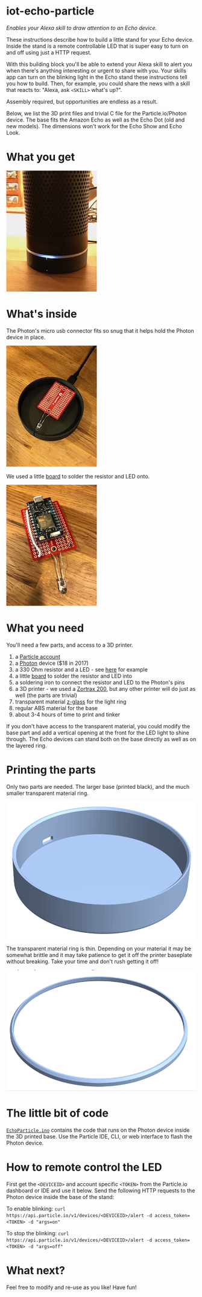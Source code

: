 # iot-echo-particle
*Enables your Alexa skill to draw attention to an Echo device.*

These instructions describe how to build a little stand for your Echo device. Inside the stand is a remote controllable LED that is super easy to turn on and off using just a HTTP request.

With this building block you'll be able to extend your Alexa skill to alert you when there's anything interesting or urgent to share with you. Your skills app can turn on the blinking light in the Echo stand these instructions tell you how to build. Then, for example, you could share the news with a skill that reacts to: "Alexa, ask ```<SKILL>``` what's up?".

Assembly required, but opportunities are endless as a result.

Below, we list the 3D print files and trivial C file for the Particle.io/Photon device. The base fits the Amazon Echo as well as the Echo Dot (old and new models). The dimensions won't work for the Echo Show and Echo Look.

# What you get
![FinishedStand](./FinishedEchoParticleStand.jpg)

# What's inside
The Photon's micro usb connector fits so snug that it helps hold the Photon device in place.

![](./inside1.jpg)

We used a little [board](https://www.sparkfun.com/products/12702) to solder the resistor and LED onto.

![](./inside2.jpg)

# What you need
You'll need a few parts, and access to a 3D printer.

1. a [Particle account](https://www.particle.io/)
2. a [Photon](https://store.particle.io/collections/photon) device ($18 in 2017)
3. a 330 Ohm resistor and a LED - see [here](https://learn.sparkfun.com/tutorials/sparkfun-inventors-kit-for-photon-experiment-guide/experiment-1-hello-world-blink-an-led) for example
4. a little [board](https://www.sparkfun.com/products/12702) to solder the resistor and LED into
5. a soldering iron to connect the resistor and LED to the Photon's pins
6. a 3D printer - we used a [Zortrax 200](https://zortrax.com/printers/zortrax-m200/), but any other printer will do just as well (the parts are trivial)
7. transparent material [z-glass](https://store.zortrax.com/m200-z-glass) for the light ring
8. regular ABS material for the base
9. about 3-4 hours of time to print and tinker

If you don't have access to the transparent material, you could modify the base part and add a vertical opening at the front for the LED light to shine through. The Echo devices can stand both on the base directly as well as on the layered ring.

# Printing the parts
Only two parts are needed. The larger base (printed black), and the much smaller transparent material ring.

![Base](./base.png)

The transparent material ring is thin. Depending on your material it may be somewhat brittle and it may take patience to get it off the printer baseplate without breaking. Take your time and don't rush getting it off!

![Ring](./ring.png)

# The little bit of code
[```EchoParticle.ino```](./EchoParticle.ino) contains the code that runs on the Photon device inside the 3D printed base. Use the Particle IDE, CLI, or web interface to flash the Photon device.

# How to remote control the LED

First get the ```<DEVICEID>``` and account specific ```<TOKEN>``` from the Particle.io dashboard or IDE and use it below. Send the following HTTP requests to the Photon device inside the base of the stand:

To enable blinking:
```curl https://api.particle.io/v1/devices/<DEVICEID>/alert -d access_token=<TOKEN> -d "args=on"```

To stop the blinking:
```curl https://api.particle.io/v1/devices/<DEVICEID>/alert -d access_token=<TOKEN> -d "args=off"```

# What next?
Feel free to modify and re-use as you like! Have fun!
